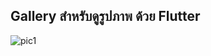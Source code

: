## Gallery สำหรับดูรูปภาพ ด้วย Flutter 
![pic1](https://github.com/ChairawichZ6/Gallery_App-with-Flutter-by-FookIT/assets/70460005/64e79dab-41bc-4e74-9349-3315fc04da0a)


